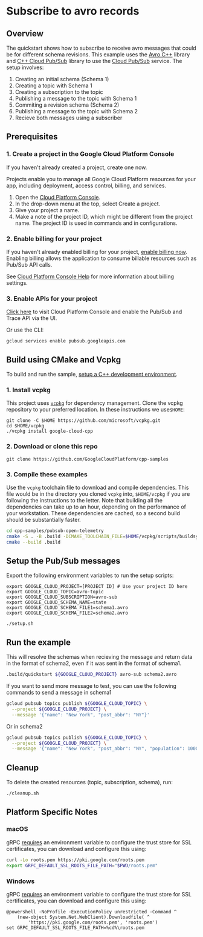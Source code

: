 # Subscribe to avro records

## Overview

The quickstart shows how to subscribe to receive avro messages that could be for
different schema revisions. This example uses the [Avro C++] library and
[C++ Cloud Pub/Sub] library to use the [Cloud Pub/Sub] service. The setup
involves:

1. Creating an initial schema (Schema 1)
1. Creating a topic with Schema 1
1. Creating a subscription to the topic
1. Publishing a message to the topic with Schema 1
1. Commiting a revision schema (Schema 2)
1. Publishing a message to the topic with Schema 2
1. Recieve both messages using a subscriber

## Prerequisites

### 1. Create a project in the Google Cloud Platform Console

If you haven't already created a project, create one now.

Projects enable you to manage all Google Cloud Platform resources for your app,
including deployment, access control, billing, and services.

1. Open the [Cloud Platform Console](https://console.cloud.google.com/).
1. In the drop-down menu at the top, select Create a project.
1. Give your project a name.
1. Make a note of the project ID, which might be different from the project
   name. The project ID is used in commands and in configurations.

### 2. Enable billing for your project

If you haven't already enabled billing for your project,
[enable billing now](https://console.cloud.google.com/project/_/settings).
Enabling billing allows the application to consume billable resources such as
Pub/Sub API calls.

See
[Cloud Platform Console Help](https://support.google.com/cloud/answer/6288653)
for more information about billing settings.

### 3. Enable APIs for your project

[Click here](https://console.cloud.google.com/flows/enableapi?apiid=speech&showconfirmation=true)
to visit Cloud Platform Console and enable the Pub/Sub and Trace API via the UI.

Or use the CLI:

```
gcloud services enable pubsub.googleapis.com
```

## Build using CMake and Vcpkg

To build and run the sample, [setup a C++ development environment].

### 1. Install vcpkg

This project uses [`vcpkg`](https://github.com/microsoft/vcpkg) for dependency
management. Clone the vcpkg repository to your preferred location. In these
instructions we use`$HOME`:

```shell
git clone -C $HOME https://github.com/microsoft/vcpkg.git
cd $HOME/vcpkg
./vcpkg install google-cloud-cpp
```

### 2. Download or clone this repo

```shell
git clone https://github.com/GoogleCloudPlatform/cpp-samples
```

### 3. Compile these examples

Use the `vcpkg` toolchain file to download and compile dependencies. This file
would be in the directory you cloned `vcpkg` into, `$HOME/vcpkg` if you are
following the instructions to the letter. Note that building all the
dependencies can take up to an hour, depending on the performance of your
workstation. These dependencies are cached, so a second build should be
substantially faster.

```sh
cd cpp-samples/pubsub-open-telemetry
cmake -S . -B .build -DCMAKE_TOOLCHAIN_FILE=$HOME/vcpkg/scripts/buildsystems/vcpkg.cmake -G Ninja
cmake --build .build
```

## Setup the Pub/Sub messages

Export the following environment variables to run the setup scripts:

```shell
export GOOGLE_CLOUD_PROJECT=[PROJECT ID] # Use your project ID here
export GOOGLE_CLOUD_TOPIC=avro-topic
export GOOGLE_CLOUD_SUBSCRIPTION=avro-sub
export GOOGLE_CLOUD_SCHEMA_NAME=state
export GOOGLE_CLOUD_SCHEMA_FILE1=schema1.avro
export GOOGLE_CLOUD_SCHEMA_FILE2=schema2.avro
```

```shell
./setup.sh
```

## Run the example

This will resolve the schemas when recieving the message and return data in the
format of schema2, even if it was sent in the format of schema1.

```sh
.build/quickstart ${GOOGLE_CLOUD_PROJECT} avro-sub schema2.avro
```

If you want to send more message to test, you can use the following commands to
send a message in schema1

```sh
gcloud pubsub topics publish ${GOOGLE_CLOUD_TOPIC} \
  --project ${GOOGLE_CLOUD_PROJECT} \
  --message '{"name": "New York", "post_abbr": "NY"}'
```

Or in schema2

```sh
gcloud pubsub topics publish ${GOOGLE_CLOUD_TOPIC} \
  --project ${GOOGLE_CLOUD_PROJECT} \
  --message '{"name": "New York", "post_abbr": "NY", "population": 10000}'
```

## Cleanup

To delete the created resources (topic, subscription, schema), run:

```shell
./cleanup.sh
```

## Platform Specific Notes

### macOS

gRPC [requires][grpc-roots-pem-bug] an environment variable to configure the
trust store for SSL certificates, you can download and configure this using:

```bash
curl -Lo roots.pem https://pki.google.com/roots.pem
export GRPC_DEFAULT_SSL_ROOTS_FILE_PATH="$PWD/roots.pem"
```

### Windows

gRPC [requires][grpc-roots-pem-bug] an environment variable to configure the
trust store for SSL certificates, you can download and configure this using:

```console
@powershell -NoProfile -ExecutionPolicy unrestricted -Command ^
    (new-object System.Net.WebClient).Downloadfile( ^
        'https://pki.google.com/roots.pem', 'roots.pem')
set GRPC_DEFAULT_SSL_ROOTS_FILE_PATH=%cd%\roots.pem
```

[avro c++]: https://avro.apache.org/docs/1.11.1/api/cpp/html/
[c++ cloud pub/sub]: https://cloud.google.com/cpp/docs/reference/pubsub/latest
[cloud pub/sub]: https://cloud.google.com/pubsub/docs
[grpc-roots-pem-bug]: https://github.com/grpc/grpc/issues/16571
[setup a c++ development environment]: cloud.google.com/cpp/docs/setup
